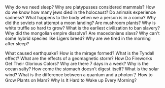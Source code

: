 Why do we need sleep?
Why are platypusses considered mammals?
How do we know how many jews died in the holocaust?
Do animals experience sadness?
What happens to the body when we a person is in a coma?
Why did the soviets not attempt a moon landing?
Are mushroom plants?
Why is white truffle so hard to grow?
What is the earliest civilization to ban slavery?
Why did the mongolian empire dissolve?
Are macedonians slavs?
Why can't some hybrid species like Ligers breed?
Why are we tired in the morning after sleep?

What caused earthquake?
How is the mirage formed?
What is the Tyndall effect?
What are the effects of a geomagnetic storm?
How Do Fireworks Get Their Glorious Colors?
Why are there 7 days in a week?
Why is the ocean salty?
How come the stomach doesn't digest itself?
What is the solar wind?
What is the difference between a quantum and a photon？
How to Grow Plants on Mars?
Why Is It Hard to Wake up Every Morning?